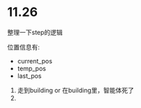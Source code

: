 # 11.26

整理一下step的逻辑

位置信息有:

- current_pos
- temp_pos
- last_pos



1. 走到building or 在building里，智能体死了
2. 

